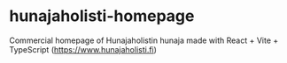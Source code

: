 # hunajaholisti-homepage

Commercial homepage of Hunajaholistin hunaja made with React + Vite + TypeScript (https://www.hunajaholisti.fi)
